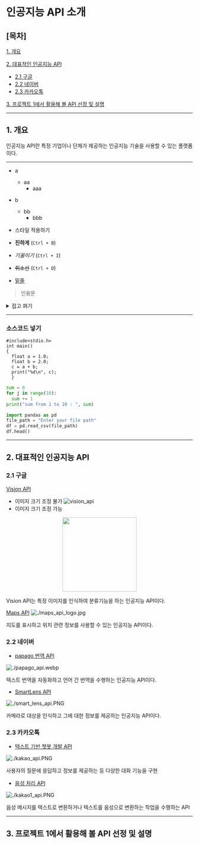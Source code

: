 # 인공지능 API 소개
## [목차]
[1. 개요](#1-개요)

[2. 대표적인 인공지능 API](#2-대표적인-인공지능-api)

- [2.1 구글](#21-구글)
- [2.2 네이버](#22-네이버)
- [2.3 카카오톡](#23-카카오톡)

[3. 프로젝트 1에서 활용해 볼 API 선정 및 설명](#3-프로젝트-1에서-활용해-볼-api-선정-및-설명)

***

## 1. 개요
인공지능 API란 특정 기업이나 단체가 제공하는 인공지능 기술을 사용할 수 있는 폴랫폼이다.
***
- a
  - aa
    - aaa
- b
  - bb
    - bbb

- 스타일 적용하기
- **진하게** (`Ctrl + B`)
- *기울이기* (`Ctrl + I`)
- <s>취소선</s> (`Ctrl + D`)
- <u>밑줄</u> 

> 인용문

<details><summary>접고 펴기</summary>
내용 작성하기</details>

***
### 소스코드 넣기
```
#include<stdio.h>
int main()
{
  float a = 1.0;
  float b = 2.0;
  c = a + b;
  print("%d\n", c);
  }
```
```python
sum = 0
for j in range(10):
  sum += 1
print("sum from 1 to 10 : ", sum)
```
```python
import pandas as pd
file_path = "Enter your file path"
df = pd.read_csv(file_path)
df.head()
```
***

## 2. 대표적인 인공지능 API

### 2.1 구글
[Vision API](https://cloud.google.com/vision?utm_source=google&utm_medium=cpc&utm_campaign=japac-KR-all-en-dr-BKWS-all-hv-trial-PHR-dr-1605216&utm_content=text-ad-none-none-DEV_c-CRE_631194514224-ADGP_Hybrid%20%7C%20BKWS%20-%20BRO%20%7C%20Txt%20~%20AI%20&%20ML_Vision%20AI_google%20vision%20api_main-KWID_43700076510377423-aud-1644542956228%3Akwd-151378238431&userloc_1009875-network_g&utm_term=KW_google%20vision%20api&gclid=EAIaIQobChMIzIuDirGSgQMVqwh7Bx052QIHEAAYASAAEgKuwfD_BwE&gclsrc=aw.ds&hl=ko)
- 이미지 크기 조정 불가
![vision_api](https://community.appinventor.mit.edu/uploads/default/optimized/3X/2/a/2ad031bc25a55c4d3f55ff5ead8b2de63cdf28bf_2_200x178.png)
- 이미지 크기 조정 가능
<p align="center">
<img src="./vision_api_logo.png" width="200">
</p>

Vision API는 특정 이미지를 인식하여 분류기능을 하는 인공지능 API이다.

[Maps API](https://developers.google.com/maps?hl=ko)
![./maps_api_logo.jpg](maps%20api%20logo.jpg)

지도를 표시하고 위치 관련 정보를 사용할 수 있는 인공지능 API이다.

### 2.2 네이버
- [papago 번역 API](https://papago.naver.com/)

![./papago_api.webp](papago%20api.webp)

텍스트 번역을 자동화하고 언어 간 번역을 수행하는 인공지능 API이다.

- [SmartLens API](https://help.naver.com/service/18159/contents/7414?osType=MOBILE&lang=ko)

![./smart_lens_api.PNG](smart%20lens%20api.PNG)

카메라로 대상을 인식하고 그에 대한 정보를 제공하는 인공지능 API이다.

### 2.3 카카오톡
- [텍스트 기반 챗봇 개발 API](https://business.kakao.com/info/chatbot/)

![./kakao_api.PNG](kakao%20api.PNG)

사용자의 질문에 응답하고 정보를 제공하는 등 다양한 대화 기능을 구현

- [음성 처리 API](https://cs.kakao.com/helps?service=106&category=896&locale=ko)

![./kakao1_api.PNG](kakao1%20api.PNG)

음성 메시지를 텍스트로 변환하거나 텍스트를 음성으로 변환하는 작업을 수행하는 API
***

## 3. 프로젝트 1에서 활용해 볼 API 선정 및 설명


